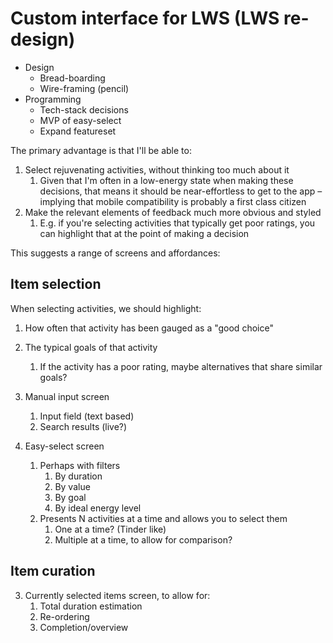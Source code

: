 # Custom interface for LWS (LWS re-design)
- Design
	- Bread-boarding
	- Wire-framing (pencil)
- Programming
	- Tech-stack decisions
	- MVP of easy-select
	- Expand featureset

The primary advantage is that I'll be able to:
1. Select rejuvenating activities, without thinking too much about it
	1. Given that I'm often in a low-energy state when making these decisions, that means it should be near-effortless to get to the app – implying that mobile compatibility is probably a first class citizen
2. Make the relevant elements of feedback much more obvious and styled
	1. E.g. if you're selecting activities that typically get poor ratings, you can highlight that at the point of making a decision

This suggests a range of screens and affordances:

## Item selection
When selecting activities, we should highlight:
1. How often that activity has been gauged as a "good choice"
2. The typical goals of that activity
	1. If the activity has a poor rating, maybe alternatives that share similar goals?

1. Manual input screen
	1. Input field (text based)
	2. Search results (live?)
2. Easy-select screen
	1. Perhaps with filters
		1. By duration
		2. By value
		3. By goal
		4. By ideal energy level
	2. Presents N activities at a time and allows you to select them
		1. One at a time? (Tinder like)
		2. Multiple at a time, to allow for comparison?

## Item curation
3. Currently selected items screen, to allow for:
	1. Total duration estimation
	2. Re-ordering 
	3. Completion/overview

<!-- #p1 -->

<!-- {BearID:C52E8E4D-EFD5-4D0A-9623-772B7C543476-17306-00003B3E1C0A9687} -->
